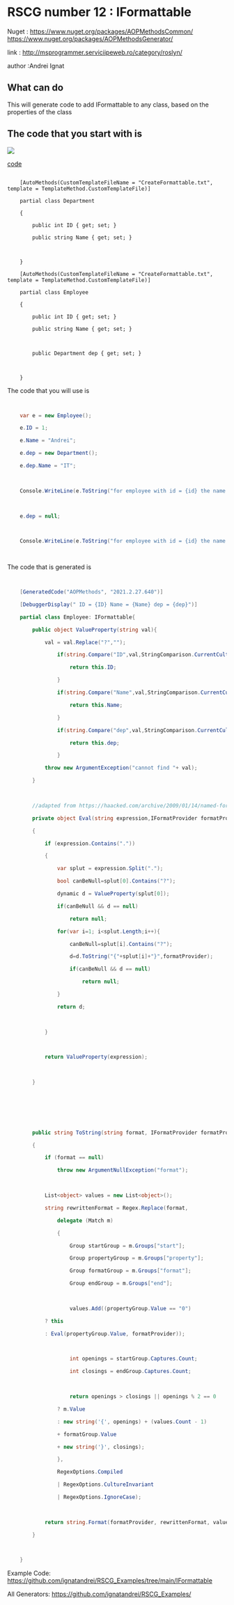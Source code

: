 # RSCG number 12 : IFormattable

Nuget :
    https://www.nuget.org/packages/AOPMethodsCommon/
    https://www.nuget.org/packages/AOPMethodsGenerator/


link : http://msprogrammer.serviciipeweb.ro/category/roslyn/ 


author :Andrei Ignat


## What can do

This will generate code to add IFormattable to any class, based on the properties of the class

## The code that you start with is 


<img src='http://ignatandrei.github.io/RSCG_Examples/images/IFormattable/ExistingCode.cs.png' />

<a href='http://ignatandrei.github.io/RSCG_Examples/images/IFormattable/ExistingCode.cs' target='_blank'>code</a>


```

    [AutoMethods(CustomTemplateFileName = "CreateFormattable.txt", template = TemplateMethod.CustomTemplateFile)]                    

    partial class Department

    {

        public int ID { get; set; }

        public string Name { get; set; }

    

    }

    [AutoMethods(CustomTemplateFileName = "CreateFormattable.txt", template = TemplateMethod.CustomTemplateFile)]

    partial class Employee

    {

        public int ID { get; set; }

        public string Name { get; set; }

    

        public Department dep { get; set; }

        

    }
```

The code that you will use is

```csharp


    var e = new Employee();

    e.ID = 1;

    e.Name = "Andrei";

    e.dep = new Department();

    e.dep.Name = "IT";

    

    Console.WriteLine(e.ToString("for employee with id = {id} the name is {name} and department is {dep?.Name}", null)); 

    

    e.dep = null;

    

    Console.WriteLine(e.ToString("for employee with id = {id} the name is {name} and department is {dep?.Name}", null));

    

```

The code that is generated is
```csharp


    [GeneratedCode("AOPMethods", "2021.2.27.640")]                                             

    [DebuggerDisplay(" ID = {ID} Name = {Name} dep = {dep}")]

    partial class Employee: IFormattable{

        public object ValueProperty(string val){

            val = val.Replace("?","");

                if(string.Compare("ID",val,StringComparison.CurrentCultureIgnoreCase)==0) {

                    return this.ID;

                }

                if(string.Compare("Name",val,StringComparison.CurrentCultureIgnoreCase)==0) {

                    return this.Name;

                }

                if(string.Compare("dep",val,StringComparison.CurrentCultureIgnoreCase)==0) {

                    return this.dep;

                }

            throw new ArgumentException("cannot find "+ val);

        }

        

        //adapted from https://haacked.com/archive/2009/01/14/named-formats-redux.aspx/

        private object Eval(string expression,IFormatProvider formatProvider)

        {

            if (expression.Contains("."))

            {

                var splut = expression.Split(".");

                bool canBeNull=splut[0].Contains("?");

                dynamic d = ValueProperty(splut[0]);

                if(canBeNull && d == null)

                    return null;

                for(var i=1; i<splut.Length;i++){

                    canBeNull=splut[i].Contains("?");

                    d=d.ToString("{"+splut[i]+"}",formatProvider);

                    if(canBeNull && d == null)

                        return null;

                }

                return d;

                

            }

    

            return ValueProperty(expression);

    

        }

    

    

        

        public string ToString(string format, IFormatProvider formatProvider)

        {

            if (format == null)

                throw new ArgumentNullException("format");

    

            List<object> values = new List<object>();

            string rewrittenFormat = Regex.Replace(format,

                delegate (Match m)

                {

                    Group startGroup = m.Groups["start"];

                    Group propertyGroup = m.Groups["property"];

                    Group formatGroup = m.Groups["format"];

                    Group endGroup = m.Groups["end"];

    

                    values.Add((propertyGroup.Value == "0")

            ? this

            : Eval(propertyGroup.Value, formatProvider));

    

                    int openings = startGroup.Captures.Count;

                    int closings = endGroup.Captures.Count;

    

                    return openings > closings || openings % 2 == 0

                ? m.Value

                : new string('{', openings) + (values.Count - 1)

                + formatGroup.Value

                + new string('}', closings);

                },

                RegexOptions.Compiled

                | RegexOptions.CultureInvariant

                | RegexOptions.IgnoreCase);

    

            return string.Format(formatProvider, rewrittenFormat, values.ToArray());

        }

    

    }

```


Example Code: <a href="https://github.com/ignatandrei/RSCG_Examples/tree/main/IFormattable" rel="noopener" target="_blank">https://github.com/ignatandrei/RSCG_Examples/tree/main/IFormattable</a>

All Generators: <a href="https://github.com/ignatandrei/RSCG_Examples/">https://github.com/ignatandrei/RSCG_Examples/</a>